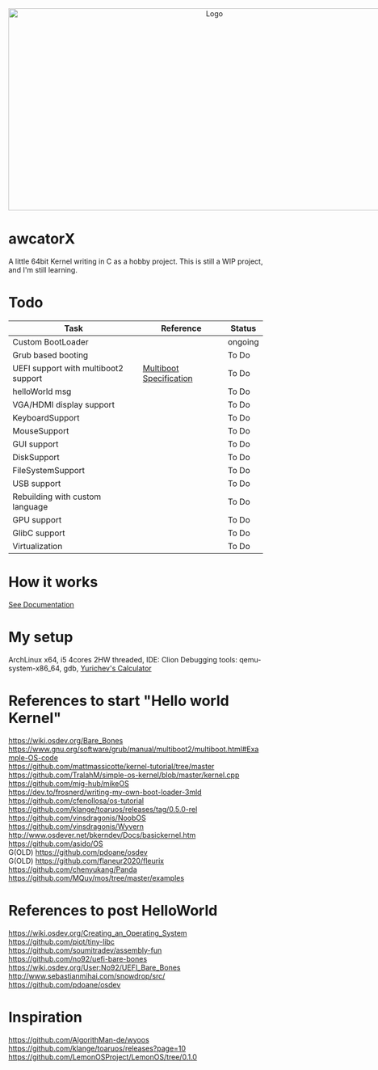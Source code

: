 <div align="center" style="position: relative; width: 800px; height: 400px; overflow: hidden;">
  <img src="https://github.com/awcator/awcatorX/assets/54628909/e10f7800-3ac3-4c14-8435-0990623521ce" alt="Logo" style="position: absolute; top: 50%; left: 50%; transform: translate(-50%, -50%); width: 100%; height: 100%; object-fit: cover;">
</div>

# awcatorX

A little 64bit Kernel writing in C as a hobby project.
This is still a WIP project, and I'm still learning.

# Todo

| Task                                 | Reference                                                                        | Status  |
|--------------------------------------|----------------------------------------------------------------------------------|---------|
| Custom BootLoader                    |                                                                                  | ongoing |
| Grub based booting                   |                                                                                  | To Do   |
| UEFI support with multiboot2 support | [Multiboot Specification](https://en.wikipedia.org/wiki/Multiboot_specification) | To Do   |
| helloWorld msg                       |                                                                                  | To Do   |
| VGA/HDMI display support             |                                                                                  | To Do   |
| KeyboardSupport                      |                                                                                  | To Do   |
| MouseSupport                         |                                                                                  | To Do   |
| GUI support                          |                                                                                  | To Do   |
| DiskSupport                          |                                                                                  | To Do   |
| FileSystemSupport                    |                                                                                  | To Do   |
| USB support                          |                                                                                  | To Do   |
| Rebuilding with custom language      |                                                                                  | To Do   |
| GPU support                          |                                                                                  | To Do   |
| GlibC support                        |                                                                                  | To Do   |
| Virtualization                       |                                                                                  | To Do   |

# How it works

[See Documentation](documentation/0.how_it_works.md)

# My setup

ArchLinux x64, i5 4cores 2HW threaded, IDE: Clion
Debugging tools: qemu-system-x86_64, gdb, [Yurichev's Calculator](https://yurichev.com/progcalc/)

# References to start "Hello world Kernel"

https://wiki.osdev.org/Bare_Bones  <br>
https://www.gnu.org/software/grub/manual/multiboot2/multiboot.html#Example-OS-code <br>
https://github.com/mattmassicotte/kernel-tutorial/tree/master <br>
https://github.com/TralahM/simple-os-kernel/blob/master/kernel.cpp <br>
https://github.com/mig-hub/mikeOS <br>
https://dev.to/frosnerd/writing-my-own-boot-loader-3mld <br>
https://github.com/cfenollosa/os-tutorial <br>
https://github.com/klange/toaruos/releases/tag/0.5.0-rel <br>
https://github.com/vinsdragonis/NoobOS <br>
https://github.com/vinsdragonis/Wyvern <br>
http://www.osdever.net/bkerndev/Docs/basickernel.htm <br>
https://github.com/asido/OS <br> G(OLD)
https://github.com/pdoane/osdev <br> G(OLD)
https://github.com/flaneur2020/fleurix <br>
https://github.com/chenyukang/Panda <br>
https://github.com/MQuy/mos/tree/master/examples <br>

# References to post HelloWorld

https://wiki.osdev.org/Creating_an_Operating_System <br>
https://github.com/piot/tiny-libc <br>
https://github.com/soumitradev/assembly-fun <br>
https://github.com/no92/uefi-bare-bones https://wiki.osdev.org/User:No92/UEFI_Bare_Bones <br>
http://www.sebastianmihai.com/snowdrop/src/ <br>
https://github.com/pdoane/osdev <br>

# Inspiration

https://github.com/AlgorithMan-de/wyoos <br>
https://github.com/klange/toaruos/releases?page=10 <br>
https://github.com/LemonOSProject/LemonOS/tree/0.1.0 <br>
